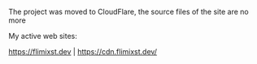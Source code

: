 The project was moved to CloudFlare, the source files of the site are no more



My active web sites:

https://flimixst.dev |
https://cdn.flimixst.dev/
